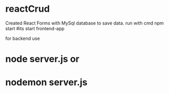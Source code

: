 # reactCrud
Created React Forms with MySql database to save data.
run with cmd npm start 
#its start frontend-app

for backend use 
# node server.js or
# nodemon server.js
